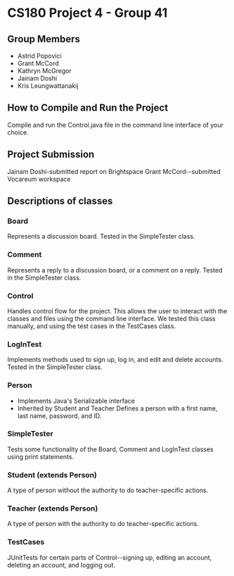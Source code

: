 # CS180 Project 4 - Group 41
## Group Members
- Astrid Popovici
- Grant McCord
- Kathryn McGregor
- Jainam Doshi
- Kris Leungwattanakij 

## How to Compile and Run the Project
Compile and run the Control.java file in the command line interface of your choice.

## Project Submission
Jainam Doshi-submitted report on Brightspace
Grant McCord--submitted Vocareum workspace

## Descriptions of classes
### Board
Represents a discussion board.  Tested in the SimpleTester class.

### Comment
Represents a reply to a discussion board, or a comment on a reply.  Tested in the SimpleTester class.

### Control
Handles control flow for the project.  This allows the user to interact with the classes and files using the command line interface.  We tested this class manually, and using the test cases in the TestCases class.

### LogInTest
Implements methods used to sign up, log in, and edit and delete accounts.  Tested in the SimpleTester class.

### Person
- Implements Java's Serializable interface
- Inherited by Student and Teacher
Defines a person with a first name, last name, password, and ID.

### SimpleTester
Tests some functionality of the Board, Comment and LogInTest classes using print statements.

### Student (extends Person)
A type of person without the authority to do teacher-specific actions.

### Teacher (extends Person)
A type of person with the authority to do teacher-specific actions.

### TestCases
JUnitTests for certain parts of Control--signing up, editing an account, deleting an account, and logging out.
